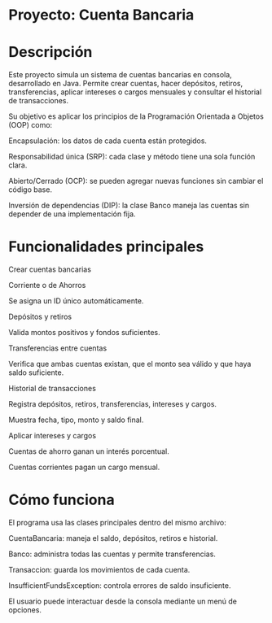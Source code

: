 # Proyecto: Cuenta Bancaria

# Descripción

Este proyecto simula un sistema de cuentas bancarias en consola, desarrollado en Java.
Permite crear cuentas, hacer depósitos, retiros, transferencias, aplicar intereses o cargos mensuales y consultar el historial de transacciones.

Su objetivo es aplicar los principios de la Programación Orientada a Objetos (OOP) como:

Encapsulación: los datos de cada cuenta están protegidos.

Responsabilidad única (SRP): cada clase y método tiene una sola función clara.

Abierto/Cerrado (OCP): se pueden agregar nuevas funciones sin cambiar el código base.

Inversión de dependencias (DIP): la clase Banco maneja las cuentas sin depender de una implementación fija.

# Funcionalidades principales

Crear cuentas bancarias

Corriente o de Ahorros

Se asigna un ID único automáticamente.

Depósitos y retiros

Valida montos positivos y fondos suficientes.

Transferencias entre cuentas

Verifica que ambas cuentas existan, que el monto sea válido y que haya saldo suficiente.

Historial de transacciones

Registra depósitos, retiros, transferencias, intereses y cargos.

Muestra fecha, tipo, monto y saldo final.

Aplicar intereses y cargos

Cuentas de ahorro ganan un interés porcentual.

Cuentas corrientes pagan un cargo mensual.

# Cómo funciona

El programa usa las clases principales dentro del mismo archivo:

CuentaBancaria: maneja el saldo, depósitos, retiros e historial.

Banco: administra todas las cuentas y permite transferencias.

Transaccion: guarda los movimientos de cada cuenta.

InsufficientFundsException: controla errores de saldo insuficiente.

El usuario puede interactuar desde la consola mediante un menú de opciones.
